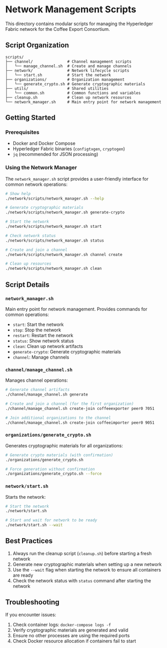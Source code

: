 # Network Management Scripts

This directory contains modular scripts for managing the Hyperledger Fabric network for the Coffee Export Consortium.

## Script Organization

```
scripts/
├── channel/               # Channel management scripts
│   └── manage_channel.sh  # Create and manage channels
├── network/               # Network lifecycle scripts
│   └── start.sh           # Start the network
├── organizations/         # Organization management
│   └── generate_crypto.sh # Generate cryptographic materials
├── utils/                 # Shared utilities
│   └── common.sh          # Common functions and variables
├── cleanup.sh             # Clean up network resources
└── network_manager.sh     # Main entry point for network management
```

## Getting Started

### Prerequisites

- Docker and Docker Compose
- Hyperledger Fabric binaries (`configtxgen`, `cryptogen`)
- `jq` (recommended for JSON processing)

### Using the Network Manager

The `network_manager.sh` script provides a user-friendly interface for common network operations:

```bash
# Show help
./network/scripts/network_manager.sh --help

# Generate cryptographic materials
./network/scripts/network_manager.sh generate-crypto

# Start the network
./network/scripts/network_manager.sh start

# Check network status
./network/scripts/network_manager.sh status

# Create and join a channel
./network/scripts/network_manager.sh channel create

# Clean up resources
./network/scripts/network_manager.sh clean
```

## Script Details

### `network_manager.sh`

Main entry point for network management. Provides commands for common operations:

- `start`: Start the network
- `stop`: Stop the network
- `restart`: Restart the network
- `status`: Show network status
- `clean`: Clean up network artifacts
- `generate-crypto`: Generate cryptographic materials
- `channel`: Manage channels

### `channel/manage_channel.sh`

Manages channel operations:

```bash
# Generate channel artifacts
./channel/manage_channel.sh generate

# Create and join a channel (for the first organization)
./channel/manage_channel.sh create-join coffeeexporter peer0 7051

# Join additional organizations to the channel
./channel/manage_channel.sh create-join coffeeimporter peer0 9051
```

### `organizations/generate_crypto.sh`

Generates cryptographic materials for all organizations:

```bash
# Generate crypto materials (with confirmation)
./organizations/generate_crypto.sh

# Force generation without confirmation
./organizations/generate_crypto.sh --force
```

### `network/start.sh`

Starts the network:

```bash
# Start the network
./network/start.sh

# Start and wait for network to be ready
./network/start.sh --wait
```

## Best Practices

1. Always run the cleanup script (`cleanup.sh`) before starting a fresh network
2. Generate new cryptographic materials when setting up a new network
3. Use the `--wait` flag when starting the network to ensure all containers are ready
4. Check the network status with `status` command after starting the network

## Troubleshooting

If you encounter issues:

1. Check container logs: `docker-compose logs -f`
2. Verify cryptographic materials are generated and valid
3. Ensure no other processes are using the required ports
4. Check Docker resource allocation if containers fail to start
